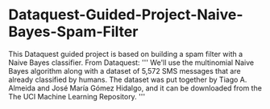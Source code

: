 # Dataquest-Guided-Project-Naive-Bayes-Spam-Filter
This Dataquest guided project is based on building a spam filter with a Naive Bayes classifier.
From Dataquest:
'''
We'll use the multinomial Naive Bayes algorithm along with a dataset of 5,572 SMS messages that are already classified 
by humans.
The dataset was put together by Tiago A. Almeida and José María Gómez Hidalgo, 
and it can be downloaded from the The UCI Machine Learning Repository.
'''
